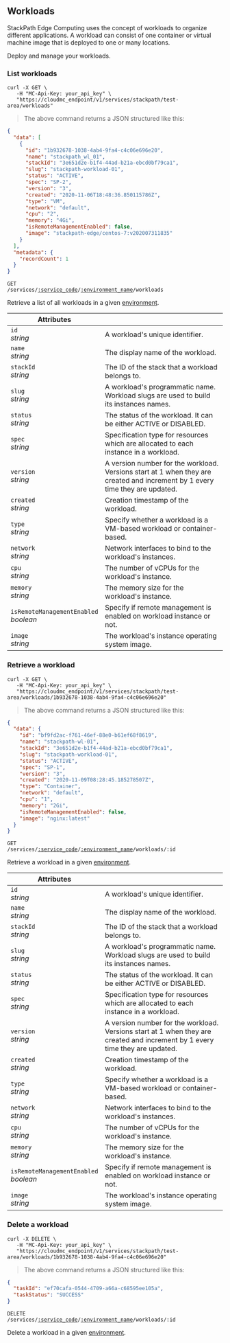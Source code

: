 ## Workloads

StackPath Edge Computing uses the concept of workloads to organize different applications. A workload can consist of one container or virtual machine image that is deployed to one or many locations.

Deploy and manage your workloads.


<!-------------------- LIST WORKLOADS -------------------->

### List workloads

```shell
curl -X GET \
   -H "MC-Api-Key: your_api_key" \
   "https://cloudmc_endpoint/v1/services/stackpath/test-area/workloads"
```
> The above command returns a JSON structured like this:

```json
{
  "data": [
    {
      "id": "1b932678-1038-4ab4-9fa4-c4c06e696e20",
      "name": "stackpath_wl_01",
      "stackId": "3e651d2e-b1f4-44ad-b21a-ebcd0bf79ca1",
      "slug": "stackpath-workload-01",
      "status": "ACTIVE",
      "spec": "SP-2",
      "version": "3",
      "created": "2020-11-06T18:48:36.850115786Z",
      "type": "VM",
      "network": "default",
      "cpu": "2",
      "memory": "4Gi",
      "isRemoteManagementEnabled": false,
      "image": "stackpath-edge/centos-7:v202007311835"
    }
  ],
  "metadata": {
    "recordCount": 1
  }
}
```

<code>GET /services/<a href="#administration-service-connections">:service_code</a>/<a href="#administration-environments">:environment_name</a>/workloads</code>

Retrieve a list of all workloads in a given [environment](#administration-environments).

Attributes | &nbsp;
------- | -----------
`id`<br/>*string* | A workload's unique identifier.
`name`<br/>*string* | The display name of the workload.
`stackId`<br/>*string* | The ID of the stack that a workload belongs to.
`slug`<br/>*string* | A workload's programmatic name. Workload slugs are used to build its instances names.
`status`<br/>*string* | The status of the workload. It can be either ACTIVE or DISABLED.
`spec`<br/>*string* | Specification type for resources which are allocated to each instance in a workload.
`version`<br/>*string* | A version number for the workload. Versions start at 1 when they are created and increment by 1 every time they are updated.
`created`<br/>*string* | Creation timestamp of the workload.
`type`<br/>*string* | Specify whether a workload is a VM-based workload or container-based.
`network`<br/>*string* | Network interfaces to bind to the workload's instances.
`cpu`<br/>*string* | The number of vCPUs for the workload's instance.
`memory`<br/>*string* | The memory size for the workload's instance.
`isRemoteManagementEnabled`<br/>*boolean* | Specify if remote management is enabled on workload instance or not.
`image`<br/>*string* | The workload's instance operating system image.


<!-------------------- RETRIEVE A WORKLOAD -------------------->

### Retrieve a workload

```shell
curl -X GET \
   -H "MC-Api-Key: your_api_key" \
   "https://cloudmc_endpoint/v1/services/stackpath/test-area/workloads/1b932678-1038-4ab4-9fa4-c4c06e696e20"
```
> The above command returns a JSON structured like this:

```json
{
  "data": {
    "id": "bf9fd2ac-f761-46ef-88e0-b61ef68f8619",
    "name": "stackpath-wl-01",
    "stackId": "3e651d2e-b1f4-44ad-b21a-ebcd0bf79ca1",
    "slug": "stackpath-workload-01",
    "status": "ACTIVE",
    "spec": "SP-1",
    "version": "3",
    "created": "2020-11-09T08:28:45.185278507Z",
    "type": "Container",
    "network": "default",
    "cpu": "1",
    "memory": "2Gi",
    "isRemoteManagementEnabled": false,
    "image": "nginx:latest"
  }
}
```

<code>GET /services/<a href="#administration-service-connections">:service_code</a>/<a href="#administration-environments">:environment_name</a>/workloads/:id</code>

Retrieve a workload in a given [environment](#administration-environments).

Attributes | &nbsp;
------- | -----------
`id`<br/>*string* | A workload's unique identifier.
`name`<br/>*string* | The display name of the workload.
`stackId`<br/>*string* | The ID of the stack that a workload belongs to.
`slug`<br/>*string* | A workload's programmatic name. Workload slugs are used to build its instances names.
`status`<br/>*string* | The status of the workload. It can be either ACTIVE or DISABLED.
`spec`<br/>*string* | Specification type for resources which are allocated to each instance in a workload.
`version`<br/>*string* | A version number for the workload. Versions start at 1 when they are created and increment by 1 every time they are updated.
`created`<br/>*string* | Creation timestamp of the workload.
`type`<br/>*string* | Specify whether a workload is a VM-based workload or container-based.
`network`<br/>*string* | Network interfaces to bind to the workload's instances.
`cpu`<br/>*string* | The number of vCPUs for the workload's instance.
`memory`<br/>*string* | The memory size for the workload's instance.
`isRemoteManagementEnabled`<br/>*boolean* | Specify if remote management is enabled on workload instance or not.
`image`<br/>*string* | The workload's instance operating system image.

<!-------------------- DELETE A WORKLOAD -------------------->

### Delete a workload

```shell
curl -X DELETE \
   -H "MC-Api-Key: your_api_key" \
   "https://cloudmc_endpoint/v1/services/stackpath/test-area/workloads/1b932678-1038-4ab4-9fa4-c4c06e696e20"
```
> The above command returns a JSON structured like this:

```json
{
  "taskId": "ef70cafa-0544-4709-a66a-c68595ee105a",
  "taskStatus": "SUCCESS"
}
```

<code>DELETE /services/<a href="#administration-service-connections">:service_code</a>/<a href="#administration-environments">:environment_name</a>/workloads/:id</code>

Delete a workload in a given [environment](#administration-environments).
